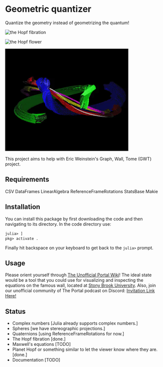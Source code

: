 # Geometric quantizer
Quantize the geometry instead of geometrizing the quantum!

![the Hopf fibration](londontsai.gif "The Hopf fibration inspired by one of the London Tsai's prints")

![the Hopf flower](flower.gif "The Hopf flower")

![the Hopf planet](planet.gif "The Hopf planet")

This project aims to help with Eric Weinstein's Graph, Wall, Tome (GWT) project.

## Requirements
CSV
DataFrames
LinearAlgebra
ReferenceFrameRotations
StatsBase
Makie

## Installation
You can install this package by first downloading the code and then navigating to its directory.
In the code directory use:

```julia-repl
julia> ]
pkg> activate .
```

Finally hit backspace on your keyboard to get back to the `julia>` prompt.

## Usage
Please orient yourself through [The Unofficial Portal Wiki](https://theportal.wiki/wiki/Graph,_Wall,_Tome)! The ideal state would be a tool that you could use for visualizing and inspecting the equations on the famous wall, located at [Stony Brook University](http://www.math.stonybrook.edu/~tony/scgp/wall-story/wall-story.html). Also, join our unofficial community of The Portal podcast on Discord: [Invitation Link Here!](https://discord.gg/U8QQFc2)

## Status
- Complex numbers [Julia already supports complex numbers.]
- Spheres [we have stereographic projections.]
- Quaternions [using ReferenceFrameRotations for now.]
- The Hopf fibration [done.]
- Maxwell's equations [TODO]
- Planet Hopf or something similar to let the viewer know where they are. [done.]
- Documentation [TODO]
